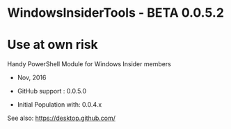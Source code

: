 # WindowsInsiderTools - BETA 0.0.5.2
# Use at own risk
Handy PowerShell Module for Windows Insider members

+ Nov, 2016

+ GitHub support         : 0.0.5.0
+ Initial Population with: 0.0.4.x

See also: https://desktop.github.com/
